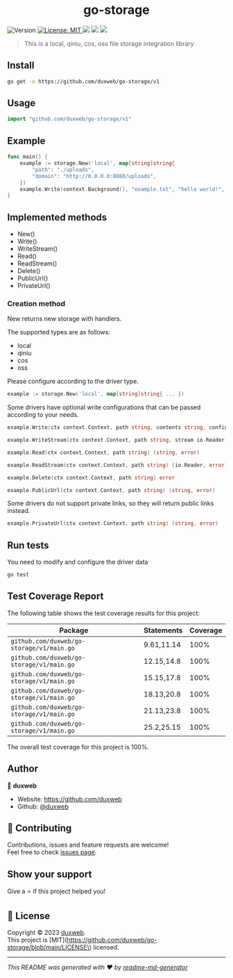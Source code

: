 <h1 align="center"> go-storage</h1>
<p>
  <img alt="Version" src="https://img.shields.io/badge/version-1.0.0-blue.svg?cacheSeconds=2592000" />
  <a href="https://github.com/duxweb/go-storage/blob/main/LICENSE" target="_blank">
    <img alt="License: MIT" src="https://img.shields.io/badge/License-MIT-yellow.svg" />
  </a>
<a title="Go Reference" target="_blank" href="https://pkg.go.dev"><img src="https://img.shields.io/github/go-mod/go-version/duxweb/go-storage"></a>
<a title="Coverage Status" target="_blank" href="https://github.com/duxweb/go-storage"><img src="https://img.shields.io/badge/coverage-100%25-green"></a>
<a title="Coverage Status" target="_blank" href="https://github.com/duxweb/go-storage"><img src="https://img.shields.io/github/downloads/duxweb/go-storage/total"></a>
</p>


> This is a local, qiniu, cos, oss file storage integration library


## Install

```sh
go get -u https://github.com/duxweb/go-storage/v1
```

## Usage

```go
import "github.com/duxweb/go-storage/v1"
```

## Example


```go
func main() {
    example := storage.New('local', map[string]string{
		"path": "./uploads",
	    "domain": "http://0.0.0.0:8080/uploads",
    })
    example.Write(context.Background(), "example.txt", "hello world!", map[string]any)
}
```

## Implemented methods

- New()
- Write()
- WriteStream()
- Read()
- ReadStream()
- Delete()
- PublicUrl()
- PrivateUrl()


### Creation method

New returns new storage with handlers.

The supported types are as follows:

- local
- qiniu
- cos
- oss

Please configure according to the driver type.

```go
example := storage.New('local', map[string]string{ ... })
```

Some drivers have optional write configurations that can be passed according to your needs.

```go
example.Write(ctx context.Context, path string, contents string, config map[string]any) error
```

```go
example.WriteStream(ctx context.Context, path string, stream io.Reader, config map[string]any) error
```

```go
example.Read(ctx context.Context, path string) (string, error)
```

```go
example.ReadStream(ctx context.Context, path string) (io.Reader, error)
```

```go
example.Delete(ctx context.Context, path string) error
```

```go
example.PublicUrl(ctx context.Context, path string) (string, error)
```

Some drivers do not support private links, so they will return public links instead.

```go
example.PrivateUrl(ctx context.Context, path string) (string, error)
```

## Run tests

You need to modify and configure the driver data

```sh
go test
```

## Test Coverage Report

The following table shows the test coverage results for this project:

| Package | Statements | Coverage |
| --- | --- |----------|
| `github.com/duxweb/go-storage/v1/main.go` | 9.61,11.14 | 100%     |
| `github.com/duxweb/go-storage/v1/main.go` | 12.15,14.8 | 100%      |
| `github.com/duxweb/go-storage/v1/main.go` | 15.15,17.8 | 100%      |
| `github.com/duxweb/go-storage/v1/main.go` | 18.13,20.8 | 100%      |
| `github.com/duxweb/go-storage/v1/main.go` | 21.13,23.8 | 100%      |
| `github.com/duxweb/go-storage/v1/main.go` | 25.2,25.15 | 100%      |

The overall test coverage for this project is 100%.

## Author

👤 **duxweb**

* Website: https://github.com/duxweb
* Github: [@duxweb](https://github.com/duxweb)

## 🤝 Contributing

Contributions, issues and feature requests are welcome!<br />Feel free to check [issues page](https://github.com/duxweb/go-storage/issues). 

## Show your support

Give a ⭐️ if this project helped you!

## 📝 License

Copyright © 2023 [duxweb](https://github.com/duxweb).<br />
This project is [MIT](https://github.com/duxweb/go-storage/blob/main/LICENSE\) licensed.

***
_This README was generated with ❤️ by [readme-md-generator](https://github.com/kefranabg/readme-md-generator)_